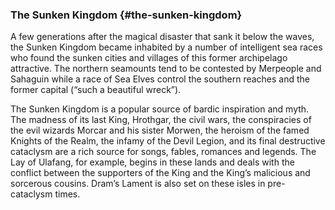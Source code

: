 ### The Sunken Kingdom {#the-sunken-kingdom}

A few generations after the magical disaster that sank it below the waves, the Sunken Kingdom became inhabited by a number of intelligent sea races who found the sunken cities and villages of this former archipelago attractive. The northern seamounts tend to be contested by Merpeople and Sahaguin while a race of Sea Elves control the southern reaches and the former capital \(“such a beautiful wreck”\).

The Sunken Kingdom is a popular source of bardic inspiration and myth. The madness of its last King, Hrothgar, the civil wars, the conspiracies of the evil wizards Morcar and his sister Morwen, the heroism of the famed Knights of the Realm, the infamy of the Devil Legion, and its final destructive cataclysm are a rich source for songs, fables, romances and legends. The Lay of Ulafang, for example, begins in these lands and deals with the conflict between the supporters of the King and the King’s malicious and sorcerous cousins. Dram’s Lament is also set on these isles in pre-cataclysm times.

